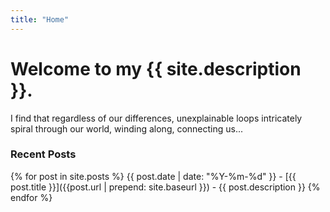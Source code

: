 ```yaml
---
title: "Home"
---
```


# Welcome to my {{ site.description }}.

I find that regardless of our differences, unexplainable loops intricately spiral through our world, winding along, connecting us... 

<!---
{% for post in site.posts %}
  <h1 class="w3-text-pink"><a href="{{post.url | prepend: site.baseurl }}">{{ post.title }}</a></h1>
  <h4 class="w3-text-gray">{{ post.date  | date: "%Y-%m-%d" }}</h4>
  <h5>{{ post.description }}</h5>

  <p style="padding-left:35px;"> {{ post.description }}</p> 
{% endfor %}
--->

### Recent Posts

{% for post in site.posts %}
{{ post.date  | date: "%Y-%m-%d" }} - [{{ post.title }}]({{post.url | prepend: site.baseurl }}) - {{ post.description }}
{% endfor %}
